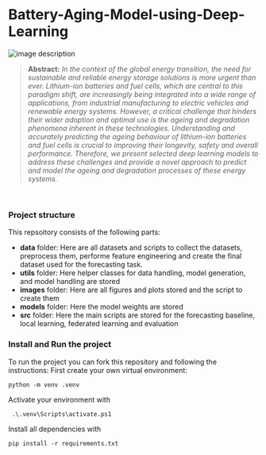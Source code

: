 # Battery-Aging-Model-using-Deep-Learning

![image description](images/Figure1.svg)

> **Abstract:**
> *In the context of the global energy transition, the need for sustainable and reliable energy storage solutions is more urgent than ever. Lithium-ion batteries and fuel cells, which are central to this paradigm shift, are increasingly being integrated into a wide range of applications, from industrial manufacturing to electric vehicles and renewable energy systems. However, a critical challenge that hinders their wider adoption and optimal use is the ageing and degradation phenomena inherent in these technologies. Understanding and accurately predicting the ageing behaviour of lithium-ion batteries and fuel cells is crucial to improving their longevity, safety and overall performance. Therefore, we present selected deep learning models to address these challenges and provide a novel approach to predict and model the ageing and degradation processes of these energy systems.*
<br />

### Project structure
This repsoitory consists of the following parts: 
- **data** folder: Here are all datasets and scripts to collect the datasets, preprocess them, performe feature engineering and create the final dataset used for the forecasting task.
- **utils** folder: Here helper classes for data handling, model generation, and model handling are stored
- **images** folder: Here are all figures and plots stored and the script to create them
- **models** folder: Here the model weights are stored
- **src** folder: Here the main scripts are stored for the forecasting baseline, local learning, federated learning and evaluation


### Install and Run the project 
To run the project you can fork this repository and following the instructions: 
First create your own virtual environment: 
```
python -m venv .venv
```
Activate your environment with
```
 .\.venv\Scripts\activate.ps1
```
Install all dependencies with
```
pip install -r requirements.txt
```
